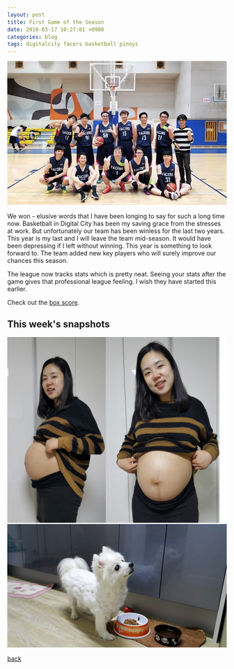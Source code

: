 ```yaml
---
layout: post
title: First Game of the Season
date: 2018-03-17 10:27:01 +0900
categories: blog
tags: digitalcity facers basketball pinoys
---
```


![](/assets/img/20180317-facers.jpg "Facers Wanna One 2018")

We won - elusive words that I have been longing to say for such a long time now. Basketball in Digital City has been my saving grace from the stresses at work. But unfortunately our team has been winless for the last two years. This year is my last and I will leave the team mid-season. It would have been depressing if I left without winning. This year is something to look forward to. The team added new key players who will surely improve our chances this season. 

The league now tracks stats which is pretty neat. Seeing your stats after the game gives that professional league feeling. I wish they have started this earlier. 

Check out the [box score](/assets/img/20180314-boxscore.jpg).

## This week's snapshots
![](/assets/img/20180322-week38.jpg "Week 38")
![](/assets/img/20180322-pepper.jpg "Pepper got a haircut")

[back](/blog)